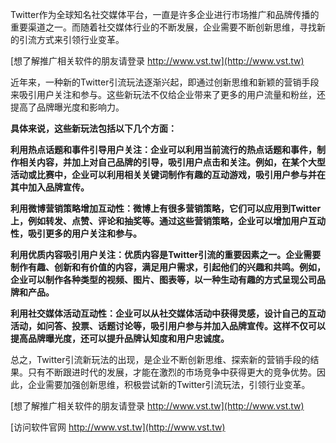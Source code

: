 Twitter作为全球知名社交媒体平台，一直是许多企业进行市场推广和品牌传播的重要渠道之一。而随着社交媒体行业的不断发展，企业需要不断创新思维，寻找新的引流方式来引领行业变革。

[想了解推广相关软件的朋友请登录 http://www.vst.tw](http://www.vst.tw)

近年来，一种新的Twitter引流玩法逐渐兴起，即通过创新思维和新颖的营销手段来吸引用户关注和参与。这些新玩法不仅给企业带来了更多的用户流量和粉丝，还提高了品牌曝光度和影响力。

**具体来说，这些新玩法包括以下几个方面：**

**利用热点话题和事件引导用户关注：企业可以利用当前流行的热点话题和事件，制作相关内容，并加上对自己品牌的引导，吸引用户点击和关注。例如，在某个大型活动或比赛中，企业可以利用相关关键词制作有趣的互动游戏，吸引用户参与并在其中加入品牌宣传。**

**利用微博营销策略增加互动性：微博上有很多营销策略，它们可以应用到Twitter上，例如转发、点赞、评论和抽奖等。通过这些营销策略，企业可以增加用户互动性，吸引更多的用户关注和参与。**

**利用优质内容吸引用户关注：优质内容是Twitter引流的重要因素之一。企业需要制作有趣、创新和有价值的内容，满足用户需求，引起他们的兴趣和共鸣。例如，企业可以制作各种类型的视频、图片、图表等，以一种生动有趣的方式呈现公司品牌和产品。**

**利用社交媒体活动互动性：企业可以从社交媒体活动中获得灵感，设计自己的互动活动，如问答、投票、话题讨论等，吸引用户参与并加入品牌宣传。这样不仅可以提高品牌曝光度，还可以提升品牌认知度和用户忠诚度。**

总之，Twitter引流新玩法的出现，是企业不断创新思维、探索新的营销手段的结果。只有不断跟进时代的发展，才能在激烈的市场竞争中获得更大的竞争优势。因此，企业需要加强创新思维，积极尝试新的Twitter引流玩法，引领行业变革。

[想了解推广相关软件的朋友请登录 http://www.vst.tw](http://www.vst.tw)


[访问软件官网 http://www.vst.tw](http://www.vst.tw)
